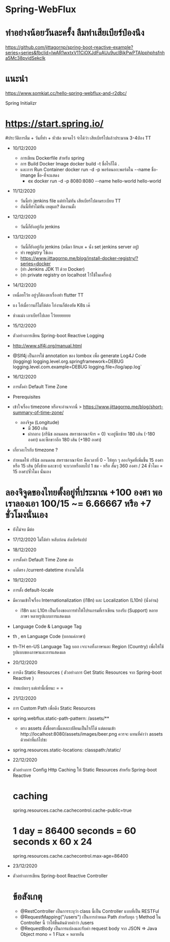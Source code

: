 # Spring-WebFlux

# ทำอย่างน้อยวันละครั้ง ลืมทำเสียเบียร์ป๋องนึง
https://github.com/jittagornp/spring-boot-reactive-example?series=series&fbclid=IwAR1wxtxV11CiOXJdFuAUu9ucIBjkPwPTAIpphphsfnha5Mc38pvjdSekclk

# แนะนำ
https://www.somkiat.cc/hello-spring-webflux-and-r2dbc/


Spring Initializr 
# https://start.spring.io/




#ประวัติการลืม  + วันที่ทำ + หัวข้อ  ขอจดไว้
จำได้ว่า เสียเบียร์ไปแล้วประมาณ 3-4ป๋อง TT


- 10/12/2020
   - การเขียน Dockerfile สำหรับ spring 
   - การ Build Docker Image  docker build -t ชื่อไรก็ได้ .
   - และการ Run Container docker run -d -p พอร์ตนอก:พอร์ตใน --name ชื่อ-imange ชื่อ-ที่จะแสดง
     - ex docker run -d -p 8080:8080 --name hello-world hello-world 

- 11/12/2020
  - วันนี้ทำ jenkins file แต่ทำไม่ทัน เสียเบียร์ไปตามระเบียบ TT 
  - อันนี้ที่ทำไม่ทัน เหตุผล? ติดงานมั้ง

- 12/12/2020
  - วันนี้ก็ยังอยู่กับ jenkins 
  
- 13/12/2020
  - วันนี้ก็ยังอยู่กับ jenkins (หนีมา linux + นั่ง set jenkins server อยู่)
  - ทำ registry ใช้เอง 
   - https://www.jittagornp.me/blog/install-docker-registry/?series=docker
   - (ทำ Jenkins JDK 11 ด้วย Docker)
   - (ทำ private registry on localhost ไว้ใช้ในเครื่อง) 

- 14/12/2020
 - เหนื่อยโว้ย อยู่ๆก็ต้องหาเรื่องทำ flutter TT
 - แง ไอ่เมื่อวานก็ไม่ได้ต่อ ไอ่งานก็ต้องยัด K8s เค๊
 - ช่างแม่ง เอาเบียร์ไปเลย โว้ยยยยยยย

- 15/12/2020
 - ตัวอย่างการเขียน Spring-boot Reactive Logging 
 - http://www.slf4j.org/manual.html
 - @Slf4j เป็นการใช้ annotation ของ lombox เพื่อ generate Log4J Code (logging)
   logging.level.org.springframework=DEBUG
   logging.level.com.example=DEBUG
   logging.file=/log/app.log`

- 16/12/2020
 - การตั้งค่า Default Time Zone
 - Prerequisites
  - เข้าใจเรื่อง timezone หรือจะอ่านจากนี่ > https://www.jittagornp.me/blog/short-summary-of-time-zone/
    - ลองจิจูด (Longitude) 
      - มี 360 เส้น 
      - ผ่ากลาง (กรีนิช ลอนดอน สหราชอาณาจักร = 0) จะอยู่ซีกซ้าย 180 เส้น (-180 องศา) และซีกขวาอีก 180 เส้น (+180 องศา)
  - เกี่ยวอะไรกับ timezone ? 
   - กำหนดให้ กรีนิช ลอนดอน สหราชอาณาจักร คือเวลาที่ 0
    - ให้ทุก ๆ ลองจิจูดที่เพิ่มขึ้น 15 องศา หรือ 15 เส้น (ทั้งซ้าย และขวา) จะบวกหรือลบไป 1 ชม 
    - หรือ สั้นๆ 360 องศา / 24 ชั่วโมง = 15 องศา/ชั่วโมง นั่นเอง
  # ลองจิจูดของไทยตั้งอยู่ที่ประมาณ +100 องศา พอเราลองเอา 100/15 ~= 6.66667 หรือ +7 ชั่วโมงนั่นเอง
  - ยังไม่จบ มีต่อ 

- 17/12/2020
 ไม่ได้ทำ หลับก่อน  ส่งเบียร์แปป

- 18/12/2020
 - การตั้งค่า Default Time Zone ต่อ 
 - งงอีตรง /current-datetime ทำงานไม่ได้ 

- 19/12/2020
 - การตั้ง default-locale
 - มีความเข้าใจเรื่อง Internationalization (i18n) และ Localization (L10n) (นั่งอ่าน)
   - i18n และ L10n เป็นเรื่องของการทำให้โปรแกรมที่เราเขียน รองรับ (Support) หลายภาษา หลายรูปแบบการแสดงผล 
 - Language Code & Language Tag
  - th , en Language Code (บอกแค่ภาษา)
  - th-TH en-US Language Tag บอก เจาะจงทั้งภาษาและ Region (Country) เพื่อให้ใช้รูปแบบของภาษาและการแสดงผล 

- 20/12/2020
 - การดึง Static Resources ( ตัวอย่างการ Get Static Resources จาก Spring-boot Reactive )
 - ง่ายแปลกๆ แต่เท่านี้เนี่ยนะ = =

- 21/12/2020
 -  การ Custom Path เพื่อดึง Static Resources
   - spring.webflux.static-path-pattern: /assets/**  
      - ตรง assets ตั้งชื่อตรงนี้แหละเปลียนเป็นไรก็ได้ แต่ตอนเข้า http://localhost:8080/assets/images/beer.png ควรจะ แทนที่คำว่า assets ด้วยคำที่แก้ไปซะ
   - spring.resources.static-locations: classpath:/static/

- 22/12/2020
 - ตัวอย่างการ Config Http Caching ให้ Static Resources สำหรับ Spring-boot Reactive
   # caching
   spring.resources.cache.cachecontrol.cache-public=true
   # 1 day = 86400 seconds = 60 seconds x 60 x 24
   spring.resources.cache.cachecontrol.max-age=86400

- 23/12/2020
 - ตัวอย่างการเขียน  Spring-boot Reactive Controller
   # ข้อสังเกตุ
   - @RestController เป็นการระบุว่า class นี้เป็น Controller แบบที่เป็น RESTFul
   - @RequestMapping("/users") เป็นการกำหนด Path สำหรับทุก ๆ Method ใน Controller นี้ ว่าให้ขึ้นต้นด้วยคำว่า /users
   - @RequestBody เป็นการแปลงและรับค่า request body จาก JSON => Java Object
  mono = 1 
  Flux = หลายอัน